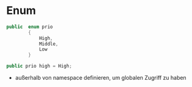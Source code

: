 # Enum 

```c#
public  enum prio
        {
            High,
            Middle,
            Low
        }

public prio high = High;
```

- außerhalb von namespace definieren, um globalen Zugriff zu haben